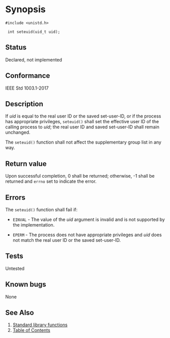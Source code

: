 # Synopsis 
`#include <unistd.h>`

` int seteuid(uid_t uid);`

## Status
Declared, not implemented
## Conformance
IEEE Std 1003.1-2017
## Description


If _uid_ is equal to the real user ID or the saved set-user-ID, or if the process has appropriate privileges,
`seteuid()` shall set the effective user ID of the calling process to _uid_; the real user ID and saved set-user-ID shall
remain unchanged.

The `seteuid()` function shall not affect the supplementary group list in any way.


## Return value


Upon successful completion, 0 shall be returned; otherwise, -1 shall be returned and `errno` set to indicate the error.


## Errors


The `seteuid()` function shall fail if:


 * `EINVAL` - The value of the _uid_ argument is invalid and is not supported by the implementation.

 * `EPERM` - The process does not have appropriate privileges and _uid_ does not match the real user ID or the saved set-user-ID.





## Tests

Untested

## Known bugs

None

## See Also 
1. [Standard library functions](../README.md)
2. [Table of Contents](../../../README.md)
